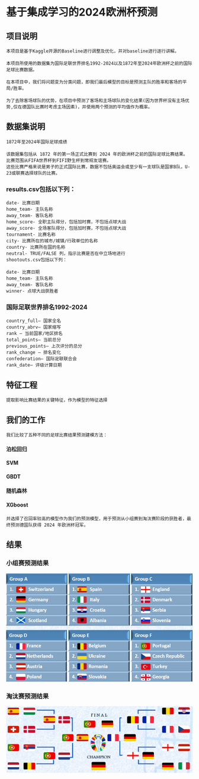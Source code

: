 # 基于集成学习的2024欧洲杯预测
## 项目说明
    本项目是基于Kaggle开源的Baseline进行调整及优化，并对baseline进行逐行讲解。

    本项目所使用的数据集为国际足联世界排名1992-2024以及1872年至2024年欧洲杯之前的国际足球比赛数据。

    在本项目中，我们将问题变为分类问题，即我们最后模型的目标是预测主队的胜率和客场的平局/胜率。
    
    为了去除客场球队的优势，在项目中预测了客场和主场球队的变化结果(因为世界杯没有主场优势,仅在德国队比赛时考虑主场因素)，并使用两个预测的平均值作为概率。


## 数据集说明
    1872年至2024年国际足球成绩

    该数据集包括从 1872 年的第一场正式比赛到 2024 年的欧洲杯之前的国际足球比赛结果。
    比赛范围从FIFA世界杯到FIFI野生杯到常规友谊赛。
    这些比赛严格来说是男子的正式国际比赛，数据不包括奥运会或至少有一支球队是国家B队，U-23或联赛选择球队的比赛。
    
### results.csv包括以下列：
    date- 比赛日期
    home_team- 主队名称
    away_team- 客队名称
    home_score- 全职主队得分，包括加时赛，不包括点球大战
    away_score- 全场客队得分，包括加时赛，不包括点球大战
    tournament- 比赛名称
    city- 比赛所在的城市/城镇/行政单位的名称
    country- 比赛所在国的名称
    neutral- TRUE/FALSE 列，指示比赛是否在中立场地进行
    shootouts.csv包括以下列：

    date- 比赛日期
    home_team- 主队名称
    away_team- 客队名称
    winner- 点球大战获胜者
### 国际足联世界排名1992-2024

    country_full— 国家全名
    country_abrv— 国家缩写
    rank — 当前国家/地区排名
    total_points— 当前总分
    previous_points— 上次评分的总分
    rank_change — 排名变化
    confederation— 国际足联联合会
    rank_date— 评级计算日期

## 特征工程
    提取影响比赛结果的关键特征，作为模型的特征选择
## 我们的工作
    我们比较了五种不同的足球比赛结果预测建模方法：
#### 泊松回归
#### SVM
#### GBDT
#### 随机森林 
#### XGboost
    并选择了召回率较高的模型作为我们的预测模型，用于预测从小组赛到淘汰赛阶段的获胜者，最终预测德国队获得 2024 年欧洲杯冠军。
## 结果
### 小组赛预测结果
![image](https://github.com/Juvenilecris/2024_Euro_Cup_prediction/blob/main/imgs/%E5%B0%8F%E7%BB%84%E8%B5%9B.png)
### 淘汰赛预测结果
![image](https://github.com/Juvenilecris/2024_Euro_Cup_prediction/blob/main/imgs/%E6%B7%98%E6%B1%B0%E8%B5%9B.png)
